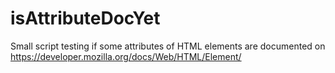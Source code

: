 isAttributeDocYet
=================

Small script testing if some attributes of HTML elements are documented on https://developer.mozilla.org/docs/Web/HTML/Element/
